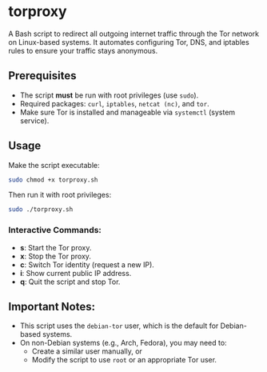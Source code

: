 # torproxy
A Bash script to redirect all outgoing internet traffic through the Tor network on Linux-based systems. It automates configuring Tor, DNS, and iptables rules to ensure your traffic stays anonymous.

## Prerequisites
- The script **must** be run with root privileges (use `sudo`).
- Required packages: `curl`, `iptables`, `netcat (nc)`, and `tor`.
- Make sure Tor is installed and manageable via `systemctl` (system service).

## Usage

Make the script executable:
```bash
sudo chmod +x torproxy.sh
```

Then run it with root privileges:
```bash
sudo ./torproxy.sh
```


### Interactive Commands:
- **s**: Start the Tor proxy.
- **x**: Stop the Tor proxy.
- **c**: Switch Tor identity (request a new IP).
- **i**: Show current public IP address.
- **q**: Quit the script and stop Tor.


## Important Notes:

- This script uses the `debian-tor` user, which is the default for Debian-based systems.
- On non-Debian systems (e.g., Arch, Fedora), you may need to:
  - Create a similar user manually, or
  - Modify the script to use `root` or an appropriate Tor user.
